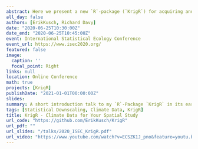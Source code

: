 ```yaml
---
abstract: Here we present a new `R`-package (`KrigR`) for acquiring and statistically downscaling climate data for ecological applications. The package is principally designed to make use of two of the most recent global reanalysis climate products from the European Centre for Medium Range Weather Forecasting ERA5 and ERA5-land. These reanalysis products include numerous climate variables relevant for ecological applications including air temperature, precipitation, and soil moisture at hourly resolution and spatial resolutions of 30 by 30km and 9 by 9 km respectively. Reanalysis products resolve issues of biases, discontinuities and inconsistencies within individual observational products (e.g. WorldClim, CRU), and represent the state-of-the-art knowledge on historical climate. While the hourly temporal resolution of the ERA5 data family marks a great improvement over many other climate data sets, this can be further improved using statistical downscaling to match the spatial resolution of such legacy datasets. Our package uses kriging to downscale the reanalysis output to a user-specified resolution, reliably up to one order of magnitude finer than the reanalysis product. Our approach in designing `KrigR` was to give the user as much freedom as possible while making the existing downloading and kriging methodology more streamlined. `KrigR` allows one to download any ERA5-family variable, at any given temporal resolution, in any chosen region (rectangular or as a shape) across the globe. Furthermore, while we supply the user with a downloading function for the covariates used for kriging, our kriging method does allow for user-input not generated by our download functions.
all_day: false
authors: [ErikKusch, Richard Davy]
date: "2020-06-25T10:30:00Z"
date_end: "2020-06-25T10:45:00Z"
event: International Statistical Ecology Conference
event_url: https://www.isec2020.org/
featured: false
image:
  caption: ''
  focal_point: Right
links: null
location: Online Conference
math: true
projects: [KrigR]
publishDate: "2021-01-01T00:00:00Z"
slides: 
summary: A short introduction talk to my `R`-Package `KrigR` in its early development.
tags: [Statistical Downscaling, Climate Data, KrigR]
title: KrigR - Climate Data for Your Spatial Study
url_code: "https://github.com/ErikKusch/KrigR"
url_pdf: ""
url_slides: "/talks/2020_ISEC_KrigR.pdf"
url_video: "https://www.youtube.com/watch?v=ECSZK1J_pno&feature=youtu.be"
---
```



